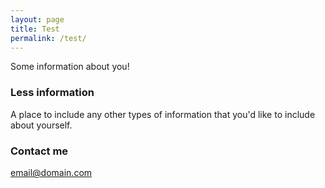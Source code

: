 ```yaml
---
layout: page
title: Test
permalink: /test/
---
```


Some information about you!

### Less information

A place to include any other types of information that you'd like to include about yourself.

### Contact me

[email@domain.com](mailto:email@domain.com)
